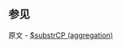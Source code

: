 ## 参见

原文 - [$substrCP (aggregation)]( https://docs.mongodb.com/manual/reference/operator/aggregation/substrCP/ )

